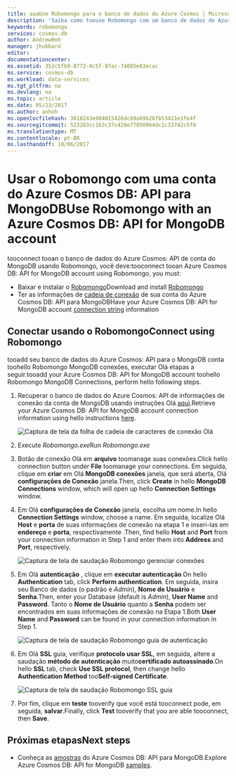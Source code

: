 ```yaml
---
title: aaaUse Robomongo para o banco de dados do Azure Cosmos | Microsoft Docs
description: 'Saiba como toouse Robomongo com um banco de dados do Azure Cosmos: API de conta do MongoDB'
keywords: robomongo
services: cosmos-db
author: AndrewHoh
manager: jhubbard
editor: 
documentationcenter: 
ms.assetid: 352c5fb9-8772-4c5f-87ac-74885e63ecac
ms.service: cosmos-db
ms.workload: data-services
ms.tgt_pltfrm: na
ms.devlang: na
ms.topic: article
ms.date: 05/23/2017
ms.author: anhoh
ms.openlocfilehash: 3018243e904015426dc69a69b26fb53421e1fe4f
ms.sourcegitcommit: 523283cc1b3c37c428e77850964dc1c33742c5f0
ms.translationtype: MT
ms.contentlocale: pt-BR
ms.lasthandoff: 10/06/2017
---
```

# <a name="use-robomongo-with-an-azure-cosmos-db-api-for-mongodb-account"></a><span data-ttu-id="81e9b-104">Usar o Robomongo com uma conta do Azure Cosmos DB: API para MongoDB</span><span class="sxs-lookup"><span data-stu-id="81e9b-104">Use Robomongo with an Azure Cosmos DB: API for MongoDB account</span></span>
<span data-ttu-id="81e9b-105">tooconnect tooan o banco de dados do Azure Cosmos: API de conta do MongoDB usando Robomongo, você deve:</span><span class="sxs-lookup"><span data-stu-id="81e9b-105">tooconnect tooan Azure Cosmos DB: API for MongoDB account using Robomongo, you must:</span></span>

* <span data-ttu-id="81e9b-106">Baixar e instalar o [Robomongo](https://robomongo.org/)</span><span class="sxs-lookup"><span data-stu-id="81e9b-106">Download and install [Robomongo](https://robomongo.org/)</span></span>
* <span data-ttu-id="81e9b-107">Ter as informações de [cadeia de conexão](connect-mongodb-account.md) de sua conta do Azure Cosmos DB: API para MongoDB</span><span class="sxs-lookup"><span data-stu-id="81e9b-107">Have your Azure Cosmos DB: API for MongoDB account [connection string](connect-mongodb-account.md) information</span></span>

## <a name="connect-using-robomongo"></a><span data-ttu-id="81e9b-108">Conectar usando o Robomongo</span><span class="sxs-lookup"><span data-stu-id="81e9b-108">Connect using Robomongo</span></span>
<span data-ttu-id="81e9b-109">tooadd seu banco de dados do Azure Cosmos: API para o MongoDB conta toohello Robomongo MongoDB conexões, executar Olá etapas a seguir.</span><span class="sxs-lookup"><span data-stu-id="81e9b-109">tooadd your Azure Cosmos DB: API for MongoDB account toohello Robomongo MongoDB Connections, perform hello following steps.</span></span>

1. <span data-ttu-id="81e9b-110">Recuperar o banco de dados do Azure Cosmos: API de informações de conexão da conta de MongoDB usando instruções Olá [aqui](connect-mongodb-account.md).</span><span class="sxs-lookup"><span data-stu-id="81e9b-110">Retrieve your Azure Cosmos DB: API for MongoDB account connection information using hello instructions [here](connect-mongodb-account.md).</span></span>

    ![Captura de tela da folha de cadeia de caracteres de conexão Olá](./media/mongodb-robomongo/connectionstringblade.png)
2. <span data-ttu-id="81e9b-112">Execute *Robomongo.exe*</span><span class="sxs-lookup"><span data-stu-id="81e9b-112">Run *Robomongo.exe*</span></span>

3. <span data-ttu-id="81e9b-113">Botão de conexão Olá em **arquivo** toomanage suas conexões.</span><span class="sxs-lookup"><span data-stu-id="81e9b-113">Click hello connection button under **File** toomanage your connections.</span></span> <span data-ttu-id="81e9b-114">Em seguida, clique em **criar** em Olá **MongoDB conexões** janela, que será aberta, Olá **configurações de Conexão** janela.</span><span class="sxs-lookup"><span data-stu-id="81e9b-114">Then, click **Create** in hello **MongoDB Connections** window, which will open up hello **Connection Settings** window.</span></span>

4. <span data-ttu-id="81e9b-115">Em Olá **configurações de Conexão** janela, escolha um nome.</span><span class="sxs-lookup"><span data-stu-id="81e9b-115">In hello **Connection Settings** window, choose a name.</span></span> <span data-ttu-id="81e9b-116">Em seguida, localize Olá **Host** e **porta** de suas informações de conexão na etapa 1 e inseri-las em **endereço** e **porta**, respectivamente .</span><span class="sxs-lookup"><span data-stu-id="81e9b-116">Then, find hello **Host** and **Port** from your connection information in Step 1 and enter them into **Address** and **Port**, respectively.</span></span>

    ![Captura de tela de saudação Robomongo gerenciar conexões](./media/mongodb-robomongo/manageconnections.png)
5. <span data-ttu-id="81e9b-118">Em Olá **autenticação** , clique em **executar autenticação**.</span><span class="sxs-lookup"><span data-stu-id="81e9b-118">On hello **Authentication** tab, click **Perform authentication**.</span></span> <span data-ttu-id="81e9b-119">Em seguida, insira seu Banco de dados (o padrão é *Admin*), **Nome de Usuário** e **Senha**.</span><span class="sxs-lookup"><span data-stu-id="81e9b-119">Then, enter your Database (default is *Admin*), **User Name** and **Password**.</span></span>
<span data-ttu-id="81e9b-120">Tanto o **Nome de Usuário** quanto a **Senha** podem ser encontrados em suas informações de conexão na Etapa 1.</span><span class="sxs-lookup"><span data-stu-id="81e9b-120">Both **User Name** and **Password** can be found in your connection information in Step 1.</span></span>

    ![Captura de tela de saudação Robomongo guia de autenticação](./media/mongodb-robomongo/authentication.png)
6. <span data-ttu-id="81e9b-122">Em Olá **SSL** guia, verifique **protocolo usar SSL**, em seguida, altere a saudação **método de autenticação** muito**certificado autoassinado**.</span><span class="sxs-lookup"><span data-stu-id="81e9b-122">On hello **SSL** tab, check **Use SSL protocol**, then change hello **Authentication Method** too**Self-signed Certificate**.</span></span>

    ![Captura de tela de saudação Robomongo SSL guia](./media/mongodb-robomongo/SSL.png)
7. <span data-ttu-id="81e9b-124">Por fim, clique em **teste** tooverify que você está tooconnect pode, em seguida, **salvar**.</span><span class="sxs-lookup"><span data-stu-id="81e9b-124">Finally, click **Test** tooverify that you are able tooconnect, then **Save**.</span></span>

## <a name="next-steps"></a><span data-ttu-id="81e9b-125">Próximas etapas</span><span class="sxs-lookup"><span data-stu-id="81e9b-125">Next steps</span></span>
* <span data-ttu-id="81e9b-126">Conheça as [amostras](mongodb-samples.md) do Azure Cosmos DB: API para MongoDB.</span><span class="sxs-lookup"><span data-stu-id="81e9b-126">Explore Azure Cosmos DB: API for MongoDB [samples](mongodb-samples.md).</span></span>
